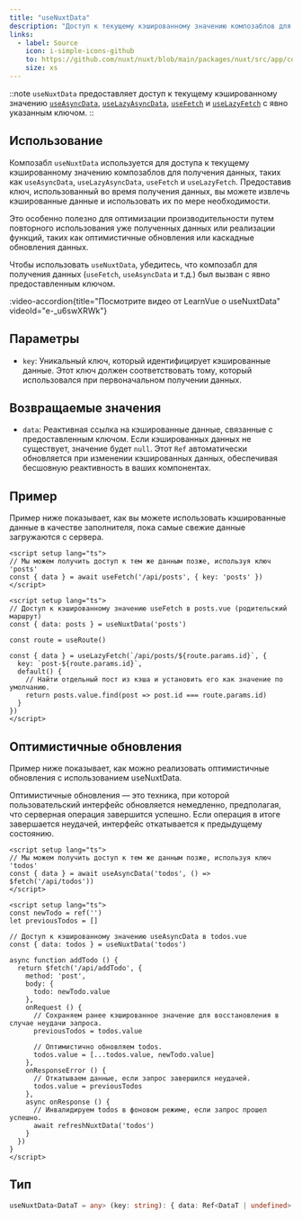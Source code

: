 ```yaml
---
title: "useNuxtData"
description: "Доступ к текущему кэшированному значению композаблов для получения данных."
links:
  - label: Source
    icon: i-simple-icons-github
    to: https://github.com/nuxt/nuxt/blob/main/packages/nuxt/src/app/composables/asyncData.ts
    size: xs
---
```


::note
`useNuxtData` предоставляет доступ к текущему кэшированному значению [`useAsyncData`](/docs/api/composables/use-async-data), [`useLazyAsyncData`](/docs/api/composables/use-lazy-async-data), [`useFetch`](/docs/api/composables/use-fetch) и [`useLazyFetch`](/docs/api/composables/use-lazy-fetch) с явно указанным ключом.
::

## Использование

Композабл `useNuxtData` используется для доступа к текущему кэшированному значению композаблов для получения данных, таких как `useAsyncData`, `useLazyAsyncData`, `useFetch` и `useLazyFetch`. Предоставив ключ, использованный во время получения данных, вы можете извлечь кэшированные данные и использовать их по мере необходимости.

Это особенно полезно для оптимизации производительности путем повторного использования уже полученных данных или реализации функций, таких как оптимистичные обновления или каскадные обновления данных.

Чтобы использовать `useNuxtData`, убедитесь, что композабл для получения данных (`useFetch`, `useAsyncData` и т.д.) был вызван с явно предоставленным ключом.

:video-accordion{title="Посмотрите видео от LearnVue о useNuxtData" videoId="e-_u6swXRWk"}

## Параметры

- `key`: Уникальный ключ, который идентифицирует кэшированные данные. Этот ключ должен соответствовать тому, который использовался при первоначальном получении данных.

## Возвращаемые значения

- `data`: Реактивная ссылка на кэшированные данные, связанные с предоставленным ключом. Если кэшированных данных не существует, значение будет `null`. Этот `Ref` автоматически обновляется при изменении кэшированных данных, обеспечивая бесшовную реактивность в ваших компонентах.

## Пример

Пример ниже показывает, как вы можете использовать кэшированные данные в качестве заполнителя, пока самые свежие данные загружаются с сервера.

```vue [pages/posts.vue]
<script setup lang="ts">
// Мы можем получить доступ к тем же данным позже, используя ключ 'posts'
const { data } = await useFetch('/api/posts', { key: 'posts' })
</script>
```

```vue [pages/posts/[id\\].vue]
<script setup lang="ts">
// Доступ к кэшированному значению useFetch в posts.vue (родительский маршрут)
const { data: posts } = useNuxtData('posts')

const route = useRoute()

const { data } = useLazyFetch(`/api/posts/${route.params.id}`, {
  key: `post-${route.params.id}`,
  default() {
    // Найти отдельный пост из кэша и установить его как значение по умолчанию.
    return posts.value.find(post => post.id === route.params.id)
  }
})
</script>
```

## Оптимистичные обновления

Пример ниже показывает, как можно реализовать оптимистичные обновления с использованием useNuxtData.

Оптимистичные обновления — это техника, при которой пользовательский интерфейс обновляется немедленно, предполагая, что серверная операция завершится успешно. Если операция в итоге завершается неудачей, интерфейс откатывается к предыдущему состоянию.

```vue [pages/todos.vue]
<script setup lang="ts">
// Мы можем получить доступ к тем же данным позже, используя ключ 'todos'
const { data } = await useAsyncData('todos', () => $fetch('/api/todos'))
</script>
```

```vue [components/NewTodo.vue]
<script setup lang="ts">
const newTodo = ref('')
let previousTodos = []

// Доступ к кэшированному значению useAsyncData в todos.vue
const { data: todos } = useNuxtData('todos')

async function addTodo () {
  return $fetch('/api/addTodo', {
    method: 'post',
    body: {
      todo: newTodo.value
    },
    onRequest () {
      // Сохраняем ранее кэшированное значение для восстановления в случае неудачи запроса.
      previousTodos = todos.value

      // Оптимистично обновляем todos.
      todos.value = [...todos.value, newTodo.value]
    },
    onResponseError () {
      // Откатываем данные, если запрос завершился неудачей.
      todos.value = previousTodos
    },
    async onResponse () {
      // Инвалидируем todos в фоновом режиме, если запрос прошел успешно.
      await refreshNuxtData('todos')
    }
  })
}
</script>
```

## Тип

```ts
useNuxtData<DataT = any> (key: string): { data: Ref<DataT | undefined> }
```